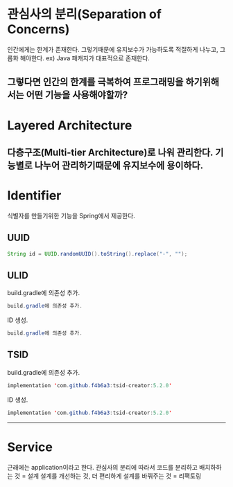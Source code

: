 # 관심사의 분리(Separation of Concerns)

인간에게는 한계가 존재한다.
그렇기때문에 유지보수가 가능하도록 적절하게 나누고, 그룹화 해야한다.
ex) Java 패캐지가 대표적으로 존재한다.


그렇다면 인간의 한계를 극복하여 프로그래밍을 하기위해서는 어떤 기능을 사용해야할까?
---------------------------------------
# Layered Architecture
다층구조(Multi-tier Architecture)로 나워 관리한다.
기능별로 나누어 관리하기때문에 유지보수에 용이하다.
---------------------------------------
# Identifier
식별자를 만들기위한 기능을 Spring에서 제공한다.

## UUID
```java
String id = UUID.randomUUID().toString().replace("-", "");
```

## ULID
build.gradle에 의존성 추가.
```java
build.gradle에 의존성 추가.
```
ID 생성.
```java
build.gradle에 의존성 추가.
```

## TSID
build.gradle에 의존성 추가.
```java
implementation 'com.github.f4b6a3:tsid-creator:5.2.0'
```
ID 생성.
```java
implementation 'com.github.f4b6a3:tsid-creator:5.2.0'
```

---------------------------------------
# Service
근래에는 application이라고 한다.
관심사의 분리에 따라서 코드를 분리하고 배치하하는 것 = 설계
설계를 개선하는 것, 더 편리하게 설계를 바꿔주는 것 = 리팩토링
